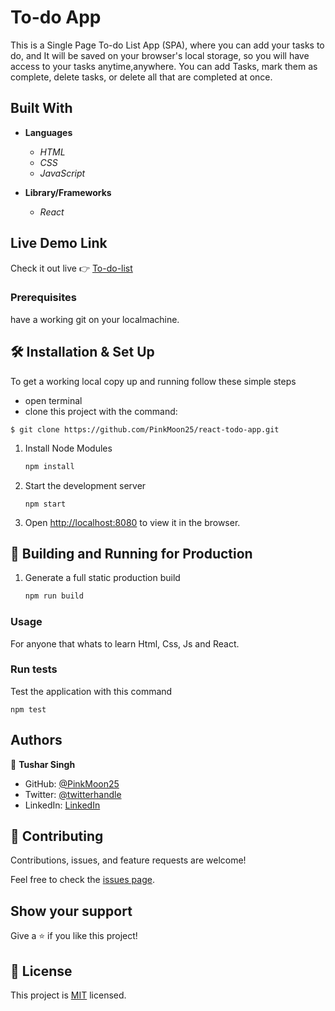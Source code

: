 # To-do App

 This is a Single Page To-do List App (SPA), where you can add your tasks to do, and It will be saved on your browser's local storage, so you will have access to your tasks anytime,anywhere.
 You can add Tasks, mark them as complete, delete tasks, or delete all that are completed at once.

## Built With

- **Languages**

  - *HTML*
  - *CSS*
  - *JavaScript*

- **Library/Frameworks**

   - *React*

 
## Live Demo Link

   Check it out live :point_right: [To-do-list](https://pinkmoon25.github.io/react-todo-app/)

### Prerequisites

have a working git on your localmachine.


## 🛠 Installation & Set Up
To get a working local copy up and running follow these simple steps

- open terminal
- clone this project with the command:

```
$ git clone https://github.com/PinkMoon25/react-todo-app.git
```
1. Install Node Modules

   ```sh
   npm install
   ```

2. Start the development server

   ```
   npm start
   ```

3. Open [http://localhost:8080](http://localhost:8080) to view it in the browser.

## 🚀 Building and Running for Production

1. Generate a full static production build

   ```sh
   npm run build
   ```
### Usage
For anyone that whats to learn Html, Css, Js and React.

### Run tests

Test the application with this command

```
npm test
```

## Authors

👤 **Tushar Singh**

- GitHub: [@PinkMoon25](https://github.com/PinkMoon25/)
- Twitter: [@twitterhandle](https://twitter.com/TusharS90674484)
- LinkedIn: [LinkedIn](https://www.linkedin.com/in/tushar-singh-6b063a14b/)
 
## 🤝 Contributing

Contributions, issues, and feature requests are welcome!

Feel free to check the [issues page](https://github.com/PinkMoon25/react-todo-app/issues/).

## Show your support

Give a ⭐️ if you like this project!

## 📝 License

This project is [MIT](./LICENSE) licensed.